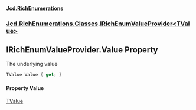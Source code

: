 #### [Jcd.RichEnumerations](index.md 'index')

### [Jcd.RichEnumerations.Classes](Jcd.RichEnumerations.Classes.md 'Jcd.RichEnumerations.Classes').[IRichEnumValueProvider&lt;TValue&gt;](IRichEnumValueProvider_TValue_.md 'Jcd.RichEnumerations.Classes.IRichEnumValueProvider<TValue>')

## IRichEnumValueProvider<TValue>.Value Property

The underlying value

```csharp
TValue Value { get; }
```

#### Property Value

[TValue](IRichEnumValueProvider_TValue_.md#Jcd.RichEnumerations.Classes.IRichEnumValueProvider_TValue_.TValue 'Jcd.RichEnumerations.Classes.IRichEnumValueProvider<TValue>.TValue')